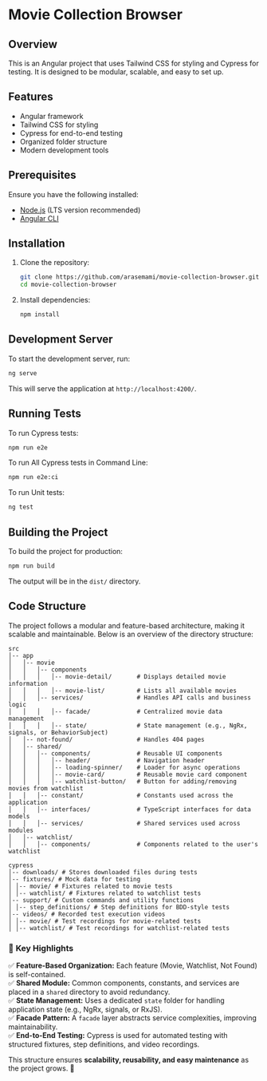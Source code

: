 # Movie Collection Browser

## Overview
This is an Angular project that uses Tailwind CSS for styling and Cypress for testing. It is designed to be modular, scalable, and easy to set up.

## Features
- Angular framework
- Tailwind CSS for styling
- Cypress for end-to-end testing
- Organized folder structure
- Modern development tools

## Prerequisites
Ensure you have the following installed:
- [Node.js](https://nodejs.org/) (LTS version recommended)
- [Angular CLI](https://angular.io/cli)

## Installation
1. Clone the repository:
   ```sh
   git clone https://github.com/arasemami/movie-collection-browser.git
   cd movie-collection-browser
   ```
2. Install dependencies:
   ```sh
   npm install
   ```

## Development Server
To start the development server, run:
```sh
ng serve
```
This will serve the application at `http://localhost:4200/`.

## Running Tests
To run Cypress tests:
```sh
npm run e2e
```

To run All Cypress tests in Command Line:
```sh
npm run e2e:ci
```

To run Unit tests:
```sh
ng test
```

## Building the Project
To build the project for production:
```sh
npm run build
```
The output will be in the `dist/` directory.


## Code Structure
The project follows a modular and feature-based architecture, making it scalable and maintainable. Below is an overview of the directory structure:  

```
src  
│-- app  
│   │-- movie  
│   │   │-- components  
│   │   │   │-- movie-detail/       # Displays detailed movie information  
│   │   │   │-- movie-list/         # Lists all available movies  
│   │   │-- services/               # Handles API calls and business logic  
│   │   │   │-- facade/             # Centralized movie data management  
│   │   │   │-- state/              # State management (e.g., NgRx, signals, or BehaviorSubject)  
│   │-- not-found/                  # Handles 404 pages  
│   │-- shared/  
│   │   │-- components/             # Reusable UI components  
│   │   │   │-- header/             # Navigation header  
│   │   │   │-- loading-spinner/    # Loader for async operations  
│   │   │   │-- movie-card/         # Reusable movie card component  
│   │   │   │-- watchlist-button/   # Button for adding/removing movies from watchlist  
│   │   │-- constant/               # Constants used across the application  
│   │   │-- interfaces/             # TypeScript interfaces for data models  
│   │   │-- services/               # Shared services used across modules  
│   │-- watchlist/  
│   │   │-- components/             # Components related to the user's watchlist  

cypress
│-- downloads/ # Stores downloaded files during tests
│-- fixtures/ # Mock data for testing
│ │-- movie/ # Fixtures related to movie tests
│ │-- watchlist/ # Fixtures related to watchlist tests
│-- support/ # Custom commands and utility functions
│ │-- step_definitions/ # Step definitions for BDD-style tests
│-- videos/ # Recorded test execution videos
│ │-- movie/ # Test recordings for movie-related tests
│ │-- watchlist/ # Test recordings for watchlist-related tests

```


### 🔹 **Key Highlights**  
✅ **Feature-Based Organization:** Each feature (Movie, Watchlist, Not Found) is self-contained.  
✅ **Shared Module:** Common components, constants, and services are placed in a `shared` directory to avoid redundancy.  
✅ **State Management:** Uses a dedicated `state` folder for handling application state (e.g., NgRx, signals, or RxJS).  
✅ **Facade Pattern:** A `facade` layer abstracts service complexities, improving maintainability.  
✅ **End-to-End Testing:** Cypress is used for automated testing with structured fixtures, step definitions, and video recordings.  

This structure ensures **scalability, reusability, and easy maintenance** as the project grows. 🚀  


